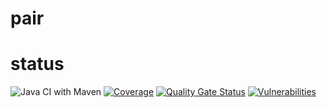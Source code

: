 # pair
# status
![Java CI with Maven](https://github.com/KlemensM/pair/workflows/Java%20CI%20with%20Maven/badge.svg?branch=master)
[![Coverage](https://sonarcloud.io/api/project_badges/measure?project=kmo.utils.pair&metric=coverage)](https://sonarcloud.io/dashboard?id=kmo.utils.pair)
[![Quality Gate Status](https://sonarcloud.io/api/project_badges/measure?project=kmo.utils.pair&metric=alert_status)](https://sonarcloud.io/dashboard?id=kmo.utils.pair)
[![Vulnerabilities](https://sonarcloud.io/api/project_badges/measure?project=kmo.utils.pair&metric=vulnerabilities)](https://sonarcloud.io/dashboard?id=kmo.utils.pair)
